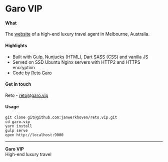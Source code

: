 # Garo VIP

#### What

The [website](https://garo.vip) of a high-end luxury travel agent in Melbourne, Australia.

#### Highlights

- Built with Gulp, Nunjucks (HTML), Dart SASS (CSS) and vanilla JS
- Served on SSD Ubuntu Nginx servers with HTTP2 and HTTPS encryption
- Code by [Reto Garo](https://github.com/retogaro)

#### Get in touch

Reto - <a href="mailto:reto@garo.vip">reto@garo.vip</a>  


#### Usage

```
git clone git@github.com:janwerkhoven/reto.vip.git
cd garo.vip
yarn install
gulp serve
open http://localhost:9000
```

---

**Garo VIP**  
High-end luxury travel
